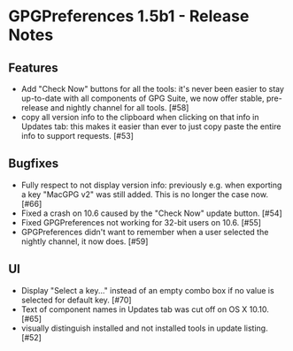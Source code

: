 GPGPreferences 1.5b1 - Release Notes
==============================

Features
--------
*	 Add "Check Now" buttons for all the tools: it's never been easier to stay up-to-date with all components of GPG Suite, we now offer stable, pre-release and nightly channel for all tools. [#58]
*   copy all version info to the clipboard when clicking on that info in Updates tab: this makes it easier than ever to just copy paste the entire info to support requests. [#53]

Bugfixes
--------

*   Fully respect to not display version info: previously e.g. when exporting a key "MacGPG v2" was still added. This is no longer the case now. [#66]
*   Fixed a crash on 10.6 caused by the "Check Now" update button. [#54]
*   Fixed GPGPreferences not working for 32-bit users on 10.6. [#55]
*   GPGPreferences didn't want to remember when a user selected the nightly channel, it now does. [#59]

UI
--------
*   Display "Select a key..." instead of an empty combo box if no value is selected for default key. [#70]
*   Text of component names in Updates tab was cut off on OS X 10.10. [#65]
*    visually distinguish installed and not installed tools in update listing. [#52]